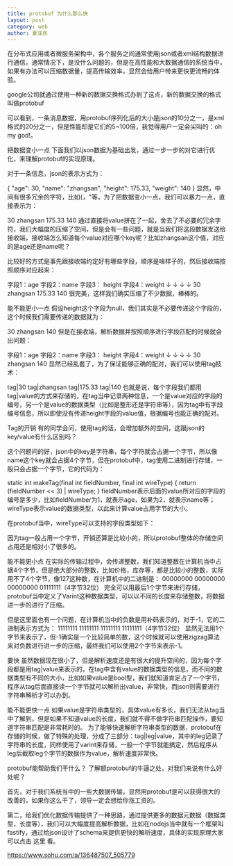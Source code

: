 ```yaml
---
title: protobuf 为什么那么快
layout: post
category: web
author: 夏泽民
---
```

在分布式应用或者微服务架构中，各个服务之间通常使用json或者xml结构数据进行通信，通常情况下，是没什么问题的，但是在高性能和大数据通信的系统当中，如果有办法可以压缩数据量，提高传输效率，显然会给用户带来更快更流畅的体验。

google公司就通过使用一种新的数据交换格式办到了这点，新的数据交换的格式叫做protobuf
<!-- more -->
可以看到，一条消息数据，用protobuf序列化后的大小是json的10分之一，是xml格式的20分之一，但是性能却是它们的5~100倍，我觉得用户一定会尖叫的：oh my god!。

把数据变小一点
下面我们以json数据为基础出发，通过一步一步的对它进行优化，来理解protobuf的实现原理。

对于一条信息，json的表示方式为：

{ "age": 30, "name": "zhangsan",  "height": 175.33, "weight": 140 }
显然，中间有很多冗余的字符，比如{，"等，为了把数据变小一点，我们可以暴力一点，直接表示为：

30	zhangsan	175.33	140
通过直接将value拼在了一起，舍去了不必要的冗余字符，我们大幅度的压缩了空间，但是会有一些问题，就是当我们将这段数据发送给接收端，接收端怎么知道每个value对应哪个key呢？比如zhangsan这个值，对应的是age还是name呢？

比较好的方式是事先跟接收端约定好有哪些字段，顺序是啥样子的，然后接收端按照顺序对应起来：

字段1：age	字段2：name	字段3： height	字段4：weight
↓	↓	↓	↓
30	zhangsan	175.33	140
很完美，这样我们确实压缩了不少数据，棒棒的。

能不能更小一点
假设height这个字段为null，我们其实是不必要传递这个字段的，这个时候我们需要传递的数据就为：

30	zhangsan	140
但是在接收端，解析数据并按照顺序进行字段匹配的时候就会出问题：

字段1：age	字段2：name	字段3： height	字段4：weight
↓	↓	↓	↓
30	zhangsan	140
显然已经乱套了，为了保证能够正确的配对，我们可以使用tag技术：

tag|30	tag|zhangsan	tag|175.33	tag|140
也就是说，每个字段我们都用tag|value的方式来存储的，在tag当中记录两种信息，一个是value对应的字段的编号，另一个是value的数据类型（比如是整形还是字符串等），因为tag中有字段编号信息，所以即使没有传递height字段的value值，根据编号也能正确的配对。

Tag的开销
有的同学会问，使用tag的话，会增加额外的空间，这跟json的key/value有什么区别吗？

这个问题问的好，json中的key是字符串，每个字符就会占据一个字节，所以像name这个key就会占据4个字节，但在protobuf中，tag使用二进制进行存储，一般只会占据一个字节，它的代码为：

static int makeTag(final int fieldNumber, final int wireType) {
  return (fieldNumber << 3) | wireType;
}
fieldNumber表示后面的value所对应的字段的编号是多少，比如fieldNumber为1，就表示age，如果为2，就表示name等；wireType表示value的数据类型，以此来计算value占用字节的大小。

在protobuf当中，wireType可以支持的字段类型如下：


因为tag一般占用一个字节，开销还算是比较小的，所以protobuf整体的存储空间占用还是相对小了很多的。

能不能更小点
在实际的传输过程中，会传递整数，我们知道整数在计算机当中占据4个字节，但是绝大部分的整数，比如价格，库存等，都是比较小的整数，实际用不了4个字节，像127这种数，在计算机中的二进制是：
00000000 00000000 00000000 01111111（4字节32位）
完全可以用最后1个字节来进行存储，protobuf当中定义了Varint这种数据类型，可以以不同的长度来存储整数，将数据进一步的进行了压缩。

但是这里面也有一个问题，在计算机当中的负数是用补码表示的，对于-1，它的二进制表示方式为：
11111111 11111111 11111111 11111111（4字节32位）
显然无法用1个字节来表示了，但-1确实是一个比较简单的数，这个时候就可以使用zigzag算法来对负数进行进一步的压缩，最终我们可以使用2个字节来表示-1。

要快
虽然数据现在很小了，但是解析速度还是有很大的提升空间的，因为每个字段都是用tag|value来表示的，在tag中含有value的数据类型的信息，而不同的数据类型有不同的大小，比如如果value是bool型，我们就知道肯定占了一个字节，程序从tag后面直接读一个字节就可以解析出value，非常快，而json则需要进行字符串解析才可以办到。

能不能更快一点
如果value是字符串类型的，具体value有多长，我们无法从tag当中了解到，但是如果不知道value的长度，我们就不得不做字符串匹配操作，要知道字符串匹配是非常耗时的。
为了能够快速解析字符串类型的数据，protobuf在存储的时候，做了特殊的处理，分成了三部分：tag|leg|value，其中的leg记录了字符串的长度，同样使用了varint来存储，一般一个字节就能搞定，然后程序从leg后截取leg个字节的数据作为value，解析速度非常快。

protobuf能帮助我们干什么？
了解额protobuf的牛逼之处，对我们来说有什么好处呢？

首先，对于我们系统当中的一些大数据传输，显然用protobuf是可以获得很大的改善的，如果你这么干了，领导一定会想给你涨工资的。

第二，给我们优化数据传输提供了一种思路，通过提供更多的数据元数据（数据类型，长度等），我们可以大幅度提高解析数据，比如在nodejs当中就有一个框架叫fastify，通过给json设计了schema来提供更快的解析速度，具体的实现原理大家可以点击 这里 看。


https://www.sohu.com/a/136487507_505779

